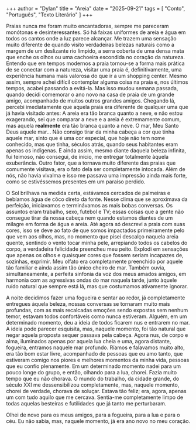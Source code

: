+++
author = "Dylan"
title = "Areia"
date = "2025-09-21"
tags = [
    "Conto", "Português", "Texto Literário"
]
+++

Praias nunca me foram muito encantadoras, sempre me pareceram monótonas e desinteressantes. Só há faixas uniformes de areia e água em todos os cantos onde a luz parece alcançar. Me trazem uma sensação muito diferente de quando visito verdadeiras belezas naturais como a margem de um deslizante rio límpido, a serra coberta de uma densa mata que enche os olhos ou uma cachoeira escondida no coração da natureza. Entendo que em tempos modernos a praia tornou-se a forma mais prática de se conectar com a natureza, visitar uma praia é, definitivamente, uma experiência humana mais valorosa do que ir a um shopping center. Mesmo assim, sempre achei difícil contemplar alguma coisa na praia e, nos últimos tempos, acabei passando a evitá-la.
Mas isso mudou semana passada, quando decidi comemorar o ano novo na casa de praia de um grande amigo, acompanhado de muitos outros grandes amigos. Chegando lá, percebi imediatamente que aquela praia era diferente de qualquer uma que já havia visitado antes: A areia era tão branca quanto a neve, e não estou exagerando, sei que comparar a neve e a areia é extremamente comum, mas aquela **realmente** era tão branca quanto a neve. O mar, Meu Santo Deus aquele mar... Não consigo tirar da minha cabeça a cor que tinha aquele mar, sinto que é uma cor especial, que hoje não tem nome conhecido, mas que tinha, séculos atrás, quando seus habitantes eram apenas os indígenas. E ainda assim, mesmo diante daquela beleza infinita, fui teimoso, não consegui, de início, me entregar totalmente àquela exuberância. Outro fator, que a tornava muito diferente das praias que comumente visitava, era o fato dela ser completamente intocada. Além de nós, não havia vivalma e isso me passava uma impressão ainda mais forte, como se estivéssemos presentes em um paraíso perdido. 

O Sol brilhava na medida certa, estávamos cercados de palmeiras e bebíamos água de côco direto da fonte. Nesse clima que se aproximava da perfeição, inicíavamos e terminávamos as mais bobas conversas. Os assuntos eram trabalho, sexo, futebol e TV; essas coisas que a gente não consegue tirar da nossa cabeça nem quando estamos diantes de um milagre em forma de água e areia. 
Até agora só descrevi a praia com suas cores, isso se deve ao fato de que somos impactados primeiramente pelo que vem aos olhos, mas, no momento que pisei descalço naquela areia quente, sentindo o vento tocar minha pele, arrepiando todos os cabelos do corpo, a verdadeira felicidade preencheu meu peito. Explodi em sensações que apenas os olhos e quaisquer cores que fossem seriam incapazes de, sozinhas, exprimir. Meu olfato era completamente preenchido por aquele tão familiar e ainda assim tão único cheiro de mar. Também ouvia, simultaneamente, a perfeita sinfonia da voz dos meus amados amigos, em harmonia com as agressivas ondas do mar naquela tarde, junto àquele ruído natural que sempre está lá, mas que  costumamos ativamente ignorar.

A noite decidimos fazer uma fogueira e sentar ao redor, já completamente entregues àquela beleza, nossas conversas se tornaram muito mais profundas, com as mais recalcadas emoções sendo expostas sem nenhum temor, estavam todos confortáveis como nunca estiveram. Alguém, em um determinado momento, deu a ideia de todos ficarem nus e entrarem no mar. A ideia pode parecer esquisita, mas, naquele momento, foi tão natural que negar aquela proposta sequer passava pela cabeça.
Agora nus, de corpo e alma, iluminados apenas por aquela lua cheia e uma, agora distante, fogueira, entramos naquele mar profundo. Ríamos e falavamos muito alto, era tão bom estar livre, acompanhado de pessoas que eu amo tanto, que estiveram comigo nos piores e melhores momentos da minha vida, pessoas que eu confio plenamente. Em um determinado momento nadei para um pouco longe do grupo, e então, olhando para a lua, chorei. Fazia muito tempo que eu não chorava. O mundo do trabalho, da cidade grande, do século XXI me dessensibilizou completamente, mas, naquele momento, chorei de verdade, chorava de soluçar. Estava tão feliz; era, agora, apenas um com tudo aquilo que me cercava. Sentia-me completamente limpo de todas aquelas besteiras e futilidades que já tanto me perturbaram.

Olhei de novo para os meus amigos, para a fogueira, para a lua e para o céu. Eu não sabia, mas, naquele momento, já era ano novo no meu coração. 